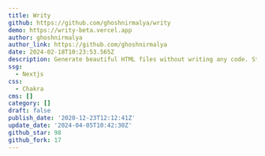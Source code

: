 ```yaml
---
title: Writy
github: https://github.com/ghoshnirmalya/writy
demo: https://writy-beta.vercel.app
author: ghoshnirmalya
author_link: https://github.com/ghoshnirmalya
date: 2024-02-18T10:23:53.565Z
description: Generate beautiful HTML files without writing any code. Still in beta!
ssg:
  - Nextjs
css:
  - Chakra
cms: []
category: []
draft: false
publish_date: '2020-12-23T12:12:41Z'
update_date: '2024-04-05T10:42:30Z'
github_star: 98
github_fork: 17
---
```

